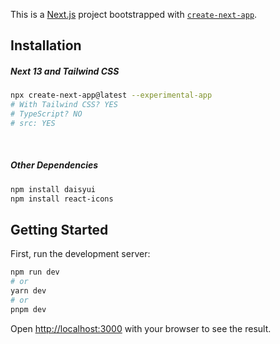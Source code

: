 This is a [Next.js](https://nextjs.org/) project bootstrapped with [`create-next-app`](https://github.com/vercel/next.js/tree/canary/packages/create-next-app).

## Installation

##### Next 13 and Tailwind CSS
```bash
npx create-next-app@latest --experimental-app
# With Tailwind CSS? YES
# TypeScript? NO
# src: YES
```

<br />

##### Other Dependencies
```bash
npm install daisyui
npm install react-icons
```
## Getting Started

First, run the development server:

```bash
npm run dev
# or
yarn dev
# or
pnpm dev
```

Open [http://localhost:3000](http://localhost:3000) with your browser to see the result.
